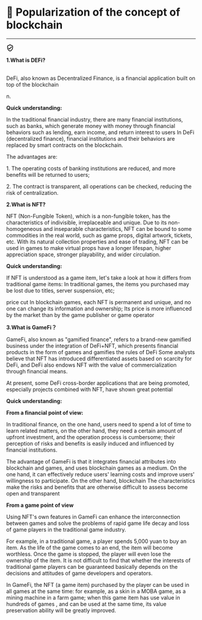 # 🚀 Popularization of the concept of blockchain

****

![“已经过社区验证”图标](data:image/png;base64,iVBORw0KGgoAAAANSUhEUgAAABQAAAAUCAQAAAAngNWGAAAA/0lEQVR4AYXNMSiEcRyA4cfmGHQbCZIipkuxnJgMStlMNmeyD2dwmc8+sZgxYJd9ErIZFHUyYYD7fkr6l4/rnvmtl7+KitrqV/fq2Y5eLY3Z9S48eRLe7BmVZ9qhTLhQ0algzZWQOVKSsCF8OjAnwbxDTWFDUhPK/jMr1H6HE/IqRky2DyvCefuwItwZzodVoYRiLqMkVCXrwpJ9twZ+sgfDYEFYl8wIWxZ9uFf7zkallxlJh4YrLGsKjZRx7VGHhLqwgFUN45DGdb8MeXGpgB4ABZdeDcpZEY51A+hyLKz4S1W4MQWm3AibWtgWmk6dyISa1pSdyWTOlLXVp0+eL9D/ZPfBTNanAAAAAElFTkSuQmCC)

**1.What is DEFi?**

\
DeFi, also known as Decentralized Finance, is a financial application built on top of the blockchain&#x20;

n.

**Quick understanding:**&#x20;

In the traditional financial industry, there are many financial institutions, such as banks, which generate money with money through financial behaviors such as lending, earn income, and return interest to users In DeFi (decentralized finance), financial institutions and their behaviors are replaced by smart contracts on the blockchain.&#x20;

The advantages are:&#x20;

1\. The operating costs of banking institutions are reduced, and more benefits will be returned to users;&#x20;

2\. The contract is transparent, all operations can be checked, reducing the risk of centralization.

**2.What is NFT?**

NFT (Non-Fungible Token), which is a non-fungible token, has the characteristics of indivisible, irreplaceable and unique. Due to its non-homogeneous and inseparable characteristics, NFT can be bound to some commodities in the real world, such as game props, digital artwork, tickets, etc. With its natural collection properties and ease of trading, NFT can be used in games to make virtual props have a longer lifespan, higher appreciation space, stronger playability, and wider circulation.

**Quick understanding:**&#x20;

If NFT is understood as a game item, let's take a look at how it differs from traditional game items: In traditional games, the items you purchased may be lost due to titles, server suspension, etc;&#x20;

price cut In blockchain games, each NFT is permanent and unique, and no one can change its information and ownership; Its price is more influenced by the market than by the game publisher or game operator

**3.What is GameFi？**

GameFi, also known as "gamified finance", refers to a brand-new gamified business under the integration of DeFi+NFT, which presents financial products in the form of games and gamifies the rules of DeFi Some analysts believe that NFT has introduced differentiated assets based on scarcity for DeFi, and DeFi also endows NFT with the value of commercialization through financial means.&#x20;

At present, some DeFi cross-border applications that are being promoted, especially projects combined with NFT, have shown great potential

**Quick understanding:**&#x20;

**From a financial point of view:**&#x20;

In traditional finance, on the one hand, users need to spend a lot of time to learn related matters, on the other hand, they need a certain amount of upfront investment, and the operation process is cumbersome; their perception of risks and benefits is easily induced and influenced by financial institutions.&#x20;

The advantage of GameFi is that it integrates financial attributes into blockchain and games, and uses blockchain games as a medium. On the one hand, it can effectively reduce users' learning costs and improve users' willingness to participate. On the other hand, blockchain The characteristics make the risks and benefits that are otherwise difficult to assess become open and transparent

**From a game point of view**

Using NFT's own features in GameFi can enhance the interconnection between games and solve the problems of rapid game life decay and loss of game players in the traditional game industry.

For example, in a traditional game, a player spends 5,000 yuan to buy an item. As the life of the game comes to an end, the item will become worthless. Once the game is stopped, the player will even lose the ownership of the item. It is not difficult to find that whether the interests of traditional game players can be guaranteed basically depends on the decisions and attitudes of game developers and operators.&#x20;

In GameFi, the NFT (a game item) purchased by the player can be used in all games at the same time: for example, as a skin in a MOBA game, as a mining machine in a farm game; when this game item has use value in hundreds of games , and can be used at the same time, its value preservation ability will be greatly improved.

